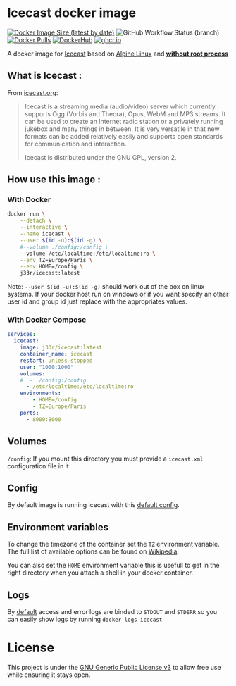 # Icecast docker image

[![Docker Image Size (latest by date)](https://img.shields.io/docker/image-size/j33r/icecast?style=flat-square)](https://microbadger.com/images/j33r/icecast)
![GitHub Workflow Status (branch)](https://img.shields.io/github/actions/workflow/status/jee-r/docker-icecast/deploy.yaml?branch=main&style=flat-square)
[![Docker Pulls](https://img.shields.io/docker/pulls/j33r/icecast?style=flat-square)](https://hub.docker.com/r/j33r/icecast)
[![DockerHub](https://img.shields.io/badge/Dockerhub-j33r/icecast-%232496ED?logo=docker&style=flat-square)](https://hub.docker.com/r/j33r/icecast)
[![ghcr.io](https://img.shields.io/badge/ghrc%2Eio-jee%2D-r/icecast-%232496ED?logo=github&style=flat-square)](https://ghcr.io/jee-r/icecast)


A docker image for [Icecast](https://www.icecast.org) based on [Alpine Linux](https://alpinelinux.org) and **[without root process](https://docs.docker.com/develop/develop-images/dockerfile_best-practices/#user)**

## What is Icecast :

From [icecast.org](https://www.icecast.org/):

>   Icecast is a streaming media (audio/video) server which currently supports Ogg (Vorbis and Theora), Opus, WebM and MP3 streams.
>   It can be used to create an Internet radio station or a privately running jukebox and many things in between. It is very versatile in that new formats can be added relatively easily and supports open standards for communication and interaction.
>   
>   Icecast is distributed under the GNU GPL, version 2.

## How use this image :

### With Docker

```bash
docker run \
    --detach \
    --interactive \
    --name icecast \
    --user $(id -u):$(id -g) \
    #--volume ./config:/config \
    --volume /etc/localtime:/etc/localtime:ro \
    --env TZ=Europe/Paris \
    --env HOME=/config \
    j33r/icecast:latest
```

Note: `--user $(id -u):$(id -g)` should work out of the box on linux systems. If your docker host run on windows or if you want specify an other user id and group id just replace with the appropriates values.   

### With Docker Compose

```yaml
services:
  icecast:
    image: j33r/icecast:latest
    container_name: icecast
    restart: unless-stopped
    user: "1000:1000"
    volumes:
    #  - ./config:/config
      - /etc/localtime:/etc/localtime:ro
    environments:
        - HOME=/config
        - TZ=Europe/Paris
    ports:
      - 8000:8000
```

## Volumes

`/config`: If you mount this directory you must provide a `icecast.xml` configuration file in it

## Config

By default image is running icecast with this [default config](rootfs/config/icecast.xml). 

## Environment variables

To change the timezone of the container set the `TZ` environment variable. The full list of available options can be found on [Wikipedia](https://en.wikipedia.org/wiki/List_of_tz_database_time_zones).

You can also set the `HOME` environment variable this is usefull to get in the right directory when you attach a shell in your docker container.

## Logs

By [default](rootfs/config/icecast.xml) access and error logs are binded to `STDOUT` and `STDERR` so you can easily show logs by running `docker logs icecast`

# License

This project is under the [GNU Generic Public License v3](LICENSE) to allow free use while ensuring it stays open.

